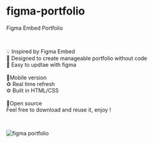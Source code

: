 # figma-portfolio
Figma Embed Portfolio

<br/>

💡 Inspired by Figma Embed<br/>
🎨 Designed to create manageable portfolio without code<br/>
🦄 Easy to updtae with figma<br/>
<br/>
📱Mobile version<br/>
♻️ Real time refresh<br/>
⚙️ Built in HTML/CSS<br/>
<br/>
🎁Open source<br/>
Feel free to download and reuse it, enjoy !

<br/>

![figma portfolio](http://www.alexisriols.com/Portfolio/2019/thumbnail.png "figma portfolio")


